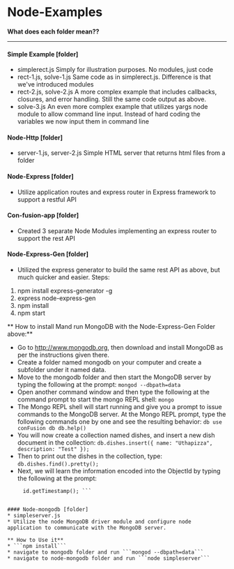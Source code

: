 # Node-Examples
**What does each folder mean??**
_______
#### Simple Example [folder]
* simplerect.js
  Simply for illustration purposes. No modules, just code
* rect-1.js, solve-1.js
  Same code as in simplerect.js. Difference is that we've introduced modules
* rect-2.js, solve-2.js
  A more complex example that includes callbacks, closures, and error handling. Still the same code output as above.
* solve-3.js
  An even more complex example that utilizes yargs node module to allow command line input. Instead of hard coding the variables we now input them in command line
  
#### Node-Http [folder]
* server-1.js, server-2.js
  Simple HTML server that returns html files from a folder
  
#### Node-Express [folder]
* Utilize application routes and express router in Express framework to support a restful API

#### Con-fusion-app [folder]
* Created 3 separate Node Modules implementing an express router to support the rest API

#### Node-Express-Gen [folder]
* Utilized the express generator to build the same rest API as above, but much quicker and easier. Steps:
1. npm install express-generator -g
2. express node-express-gen
3. npm install
4. npm start

** How to install Mand run MongoDB with the Node-Express-Gen Folder above:**
* Go to http://www.mongodb.org, then download and install MongoDB as per the instructions given there.
* Create a folder named mongodb on your computer and create a subfolder under it named data.
* Move to the mongodb folder and then start the MongoDB server by typing the following at the prompt: ```mongod --dbpath=data```
* Open another command window and then type the following at the command prompt to start the mongo REPL shell: ```mongo```
* The Mongo REPL shell will start running and give you a prompt to issue commands to the MongoDB server. At the Mongo REPL prompt, type the following commands one by one and see the resulting behavior: ``` db
     use conFusion
     db
     db.help() ```
* You will now create a collection named dishes, and insert a new dish document in the collection: 
``` db.dishes.insert({ name: "Uthapizza", description: "Test" }); ```
* Then to print out the dishes in the collection, type:
``` db.dishes.find().pretty(); ```
* Next, we will learn the information encoded into the ObjectId by typing the following at the prompt: 
``` var id = new ObjectId();
     id.getTimestamp(); ```


#### Node-mongodb [folder]
* simpleserver.js
* Utilize the node MongoDB driver module and configure node application to communicate with the MongoDB server. 

** How to Use it**
* ```npm install```
* navigate to mongodb folder and run ```mongod --dbpath=data```
* navigate to node-mongodb folder and run ```node simpleserver```
